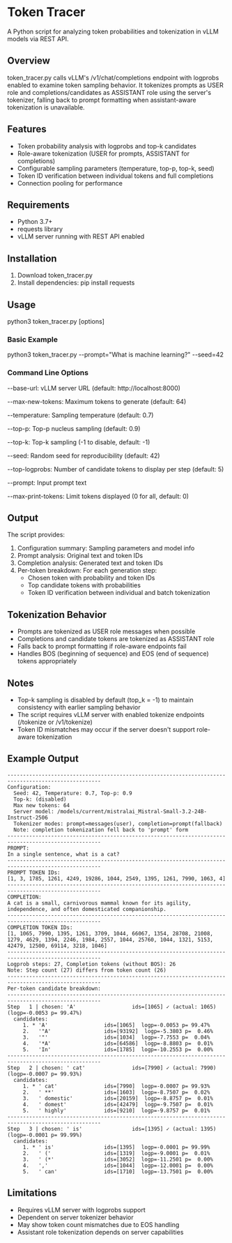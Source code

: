 # Token Tracer

A Python script for analyzing token probabilities and tokenization in vLLM models via REST API.

## Overview

token_tracer.py calls vLLM's /v1/chat/completions endpoint with logprobs enabled to examine token sampling behavior. It tokenizes prompts as USER role and completions/candidates as ASSISTANT role using the server's tokenizer, falling back to prompt formatting when assistant-aware tokenization is unavailable.

## Features

- Token probability analysis with logprobs and top-k candidates
- Role-aware tokenization (USER for prompts, ASSISTANT for completions)  
- Configurable sampling parameters (temperature, top-p, top-k, seed)
- Token ID verification between individual tokens and full completions
- Connection pooling for performance

## Requirements

- Python 3.7+
- requests library
- vLLM server running with REST API enabled

## Installation

1. Download token_tracer.py
2. Install dependencies: pip install requests

## Usage

python3 token_tracer.py [options]

### Basic Example

python3 token_tracer.py --prompt="What is machine learning?" --seed=42

### Command Line Options

--base-url: vLLM server URL (default: http://localhost:8000)

--max-new-tokens: Maximum tokens to generate (default: 64)

--temperature: Sampling temperature (default: 0.7)

--top-p: Top-p nucleus sampling (default: 0.9)

--top-k: Top-k sampling (-1 to disable, default: -1)

--seed: Random seed for reproducibility (default: 42)

--top-logprobs: Number of candidate tokens to display per step (default: 5)

--prompt: Input prompt text

--max-print-tokens: Limit tokens displayed (0 for all, default: 0)

## Output

The script provides:

1. Configuration summary: Sampling parameters and model info
2. Prompt analysis: Original text and token IDs
3. Completion analysis: Generated text and token IDs
4. Per-token breakdown: For each generation step:
   - Chosen token with probability and token IDs
   - Top candidate tokens with probabilities
   - Token ID verification between individual and batch tokenization

## Tokenization Behavior

- Prompts are tokenized as USER role messages when possible
- Completions and candidate tokens are tokenized as ASSISTANT role
- Falls back to prompt formatting if role-aware endpoints fail
- Handles BOS (beginning of sequence) and EOS (end of sequence) tokens appropriately

## Notes

- Top-k sampling is disabled by default (top_k = -1) to maintain consistency with earlier sampling behavior
- The script requires vLLM server with enabled tokenize endpoints (/tokenize or /v1/tokenize)
- Token ID mismatches may occur if the server doesn't support role-aware tokenization

## Example Output

```
----------------------------------------------------------------------------------------------------
Configuration:
  Seed: 42, Temperature: 0.7, Top-p: 0.9
  Top-k: (disabled)
  Max new tokens: 64
  Server model: /models/current/mistralai_Mistral-Small-3.2-24B-Instruct-2506
  Tokenizer modes: prompt=messages(user), completion=prompt(fallback)
  Note: completion tokenization fell back to 'prompt' form
----------------------------------------------------------------------------------------------------
PROMPT:
In a single sentence, what is a cat?
----------------------------------------------------------------------------------------------------
PROMPT TOKEN IDs:
[1, 3, 1785, 1261, 4249, 19286, 1044, 2549, 1395, 1261, 7990, 1063, 4]
----------------------------------------------------------------------------------------------------
COMPLETION:
A cat is a small, carnivorous mammal known for its agility, independence, and often domesticated companionship.
----------------------------------------------------------------------------------------------------
COMPLETION TOKEN IDs:
[1, 1065, 7990, 1395, 1261, 3709, 1044, 66067, 1354, 28708, 21008, 1279, 4629, 1394, 2246, 1984, 2557, 1044, 25760, 1044, 1321, 5153, 42479, 12500, 69114, 3218, 1046]
----------------------------------------------------------------------------------------------------
Logprob steps: 27, Completion tokens (without BOS): 26
Note: Step count (27) differs from token count (26)
----------------------------------------------------------------------------------------------------
Per-token candidate breakdown:
----------------------------------------------------------------------------------------------------
Step   1 | chosen: 'A'                  ids=[1065] ✓ (actual: 1065)  (logp=-0.0053 p= 99.47%)
  candidates:
     1. * 'A'                  ids=[1065]  logp=-0.0053 p= 99.47%
     2.   '"A'                 ids=[93192]  logp=-5.3803 p=  0.46%
     3.   '"'                  ids=[1034]  logp=-7.7553 p=  0.04%
     4.   '*A'                 ids=[64586]  logp=-8.8803 p=  0.01%
     5.   'In'                 ids=[1785]  logp=-10.2553 p=  0.00%
----------------------------------------------------------------------------------------------------
Step   2 | chosen: ' cat'               ids=[7990] ✓ (actual: 7990)  (logp=-0.0007 p= 99.93%)
  candidates:
     1. * ' cat'               ids=[7990]  logp=-0.0007 p= 99.93%
     2.   ' **'                ids=[1603]  logp=-8.7507 p=  0.02%
     3.   ' domestic'          ids=[20159]  logp=-8.8757 p=  0.01%
     4.   ' domest'            ids=[42479]  logp=-9.7507 p=  0.01%
     5.   ' highly'            ids=[9210]  logp=-9.8757 p=  0.01%
----------------------------------------------------------------------------------------------------
Step   3 | chosen: ' is'                ids=[1395] ✓ (actual: 1395)  (logp=-0.0001 p= 99.99%)
  candidates:
     1. * ' is'                ids=[1395]  logp=-0.0001 p= 99.99%
     2.   ' ('                 ids=[1319]  logp=-9.0001 p=  0.01%
     3.   ' (*'                ids=[3052]  logp=-11.2501 p=  0.00%
     4.   ','                  ids=[1044]  logp=-12.0001 p=  0.00%
     5.   ' can'               ids=[1710]  logp=-13.7501 p=  0.00%
```

## Limitations

- Requires vLLM server with logprobs support
- Dependent on server tokenizer behavior
- May show token count mismatches due to EOS handling
- Assistant role tokenization depends on server capabilities
